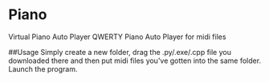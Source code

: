 # Piano
Virtual Piano Auto Player
QWERTY Piano Auto Player for midi files

##Usage 
Simply create a new folder, drag the .py/.exe/.cpp file you downloaded there and then put midi files you've gotten into the same folder.
Launch the program.
